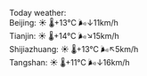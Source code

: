 Today weather:  
Beijing: ☀️   🌡️+13°C 🌬️↓11km/h  
Tianjin: ☀️   🌡️+14°C 🌬️↘15km/h  
Shijiazhuang: ☀️   🌡️+13°C 🌬️↖5km/h  
Tangshan: ☀️   🌡️+11°C 🌬️↓16km/h  
